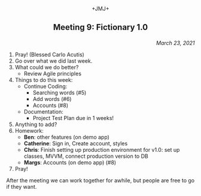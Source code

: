<p align="center">+JMJ+</p>

## <p align="center">Meeting 9: Fictionary 1.0</p>
<p align="right"><em>March 23, 2021</em></p>

1. Pray! (Blessed Carlo Acutis)
2. Go over what we did last week.
3. What could we do better?
   - Review Agile principles
4. Things to do this week:
   - Continue Coding:
     - Searching words (#5)
     - Add words (#6)
     - Accounts (#8)
   - Documentation:
     - Project Test Plan due in 1 weeks!
5. Anything to add?
6. Homework:
   - **Ben**: other features (on demo app)
   - **Catherine**: Sign in, Create account, styles
   - **Chris**: Finish setting up production environment for v1.0: set up classes, MVVM, connect production version to DB
   - **Margs**: Accounts (on demo app) (#8)
7. Pray!

After the meeting we can work together for awhile, but people are free to go if they want.
